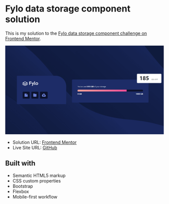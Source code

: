 <h1>Fylo data storage component solution</h1>

This is my solution to the [Fylo data storage component challenge on Frontend Mentor](https://www.frontendmentor.io/challenges/fylo-data-storage-component-1dZPRbV5n). 



<img src="images/site-image.png"></img>



- Solution URL: [Frontend Mentor]()
- Live Site URL: [GitHub]()



<h2>Built with</h2>

- Semantic HTML5 markup
- CSS custom properties
- Bootstrap
- Flexbox
- Mobile-first workflow


